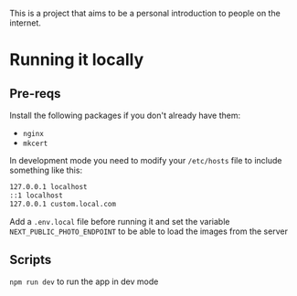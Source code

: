 This is a project that aims to be a personal introduction to people on the internet.

# Running it locally

## Pre-reqs

Install the following packages if you don't already have them:

- `nginx`
- `mkcert`

In development mode you need to modify your `/etc/hosts` file to include something like this:

```txt
127.0.0.1 localhost
::1 localhost
127.0.0.1 custom.local.com
```

Add a `.env.local` file before running it and set the variable `NEXT_PUBLIC_PHOTO_ENDPOINT` to be able to load
the images from the server

## Scripts

`npm run dev` to run the app in dev mode
